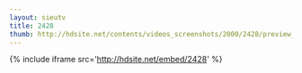```yaml
---
layout: sieutv
title: 2428
thumb: http://hdsite.net/contents/videos_screenshots/2000/2428/preview_360p.mp4.jpg
---
```

{% include iframe src='http://hdsite.net/embed/2428' %}
 
